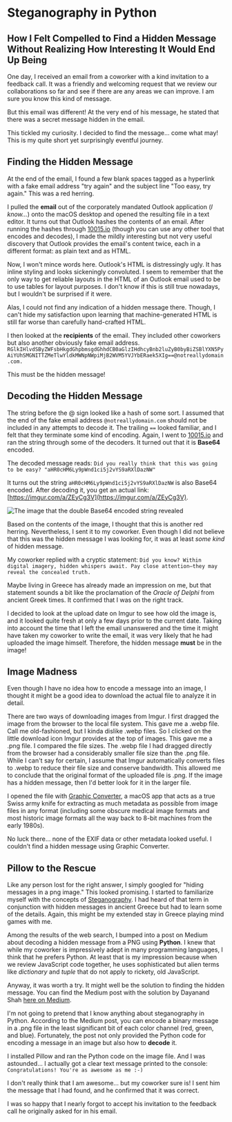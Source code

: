 # Steganography in Python
## How I Felt Compelled to Find a Hidden Message Without Realizing How Interesting It Would End Up Being

One day, I received an email from a coworker with a kind invitation to a feedback call. It was a friendly and welcoming request that we review our collaborations so far and see if there are any areas we can improve. I am sure you know this kind of message.

But this email was different! At the very end of his message, he stated that there was a secret message hidden in the email.

This tickled my curiosity. I decided to find the message... come what may! This is my quite short yet surprisingly eventful journey.

## Finding the Hidden Message
At the end of the email, I found a few blank spaces tagged as a hyperlink with a fake email address "try again" and the subject line "Too easy, try again." This was a red herring.

I pulled the __email__ out of the corporately mandated Outlook application (_I know..._) onto the macOS desktop and opened the resulting file in a text editor. It turns out that Outlook hashes the contents of an email. After running the hashes through [10015.io](https://10015.io/tools/base64-encoder-decoder) (though you can use any other tool that encodes and decodes), I made the mildly interesting but not very useful discovery that Outlook provides the email's content twice, each in a different format: as plain text and as HTML.

Now, I won't mince words here. Outlook's HTML is distressingly ugly. It has inline styling and looks sickeningly convoluted. I seem to remember that the only way to get reliable layouts in the HTML of an Outlook email used to be to use tables for layout purposes. I don't know if this is still true nowadays, but I wouldn't be surprised if it were.

Alas, I could not find any indication of a hidden message there. Though, I can't hide my satisfaction upon learning that machine-generated HTML is still far worse than carefully hand-crafted HTML.

I then looked at the __recipients__ of the email. They included other coworkers but also another obviously fake email address.
```RGlkIHlvdSByZWFsbHkgdGhpbmsgdGhhdCB0aGlzIHdhcyBnb2luZyB0byBiZSBlYXN5PyAiYUhSMGNITTZMeTlwYldkMWNpNWpiMjB2WVM5YVJYbERaek5XIg==@notreallydomain.com.```

This must be the hidden message!

## Decoding the Hidden Message

The string before the @ sign looked like a hash of some sort. I assumed that the end of the fake email address `@notreallydomain.com` should not be included in any attempts to decode it. The trailing `==` looked familiar, and I felt that they terminate some kind of encoding. Again, I went to [10015.io](https://10015.io/tools/base64-encoder-decoder) and ran the string through some of the decoders. It turned out that it is __Base64__ encoded.

The decoded message reads:
```Did you really think that this was going to be easy? "aHR0cHM6Ly9pWnd1ci5j2vYS9aRXlDazNW"```

It turns out the string `aHR0cHM6Ly9pWnd1ci5j2vYS9aRXlDazNW` is also Base64 encoded. After decoding it, you get an actual link: [https://imgur.com/a/ZEyCg3V](https://imgur.com/a/ZEyCg3V).

![The image that the double Base64 encoded string revealed](imgur.png "The image on Imgur")

Based on the contents of the image, I thought that this is another red herring. Nevertheless, I sent it to my coworker. Even though I did not believe that this was the hidden message I was looking for, it was at least _some kind_ of hidden message.

My coworker replied with a cryptic statement: ```Did you know? Within digital imagery, hidden whispers await. Pay close attention—they may reveal the concealed truth.```

Maybe living in Greece has already made an impression on me, but that statement sounds a bit like the proclamation of the _Oracle of Delphi_ from ancient Greek times. It confirmed that I was on the right track.

I decided to look at the upload date on Imgur to see how old the image is, and it looked quite fresh at only a few days prior to the current date. Taking into account the time that I left the email unanswered and the time it might have taken my coworker to write the email, it was very likely that he had uploaded the image himself. Therefore, the hidden message __must__ be in the image!

## Image Madness

Even though I have no idea how to encode a message into an image, I thought it might be a good idea to download the actual file to analyze it in detail.

There are two ways of downloading images from Imgur. I first dragged the image from the browser to the local file system. This gave me a .webp file. Call me old-fashioned, but I kinda dislike .webp files. So I clicked on the little download icon Imgur provides at the top of images. This gave me a .png file. I compared the file sizes. The .webp file I had dragged directly from the browser had a considerably smaller file size than the .png file. While I can't say for certain, I assume that Imgur automatically converts files to .webp to reduce their file size and conserve bandwidth. This allowed me to conclude that the original format of the uploaded file is .png. If the image has a hidden message, then I'd better look for it in the larger file.

I opened the file with [Graphic Converter](https://www.lemkesoft.de/en/products/graphicconverter), a macOS app that acts as a true Swiss army knife for extracting as much metadata as possible from image files in any format (including some obscure medical image formats and most historic image formats all the way back to 8-bit machines from the early 1980s).

No luck there... none of the EXIF data or other metadata looked useful. I couldn't find a hidden message using Graphic Converter.

## Pillow to the Rescue

Like any person lost for the right answer, I simply googled for "hiding messages in a png image." This looked promising. I started to familiarize myself with the concepts of [Steganography](https://en.m.wikipedia.org/wiki/Steganography). I had heard of that term in conjunction with hidden messages in ancient Greece but had to learn some of the details. Again, this might be my extended stay in Greece playing mind games with me.

Among the results of the web search, I bumped into a post on Medium about decoding a hidden message from a PNG using __Python__. I knew that while my coworker is impressively adept in many programming languages, I think that he prefers Python. At least that is my impression because when we review JavaScript code together, he uses sophisticated but alien terms like _dictionary_ and _tuple_ that do not apply to rickety, old JavaScript.

Anyway, it was worth a try. It might well be the solution to finding the hidden message. You can find the Medium post with the solution by Dayanand Shah [here on Medium](https://dayanand-shah.medium.com/the-art-of-hiding-secret-messages-in-images-with-python-steganography-5a6583065856).

I'm not going to pretend that I know anything about steganography in Python. According to the Medium post, you can encode a binary message in a .png file in the least significant bit of each color channel (red, green, and blue). Fortunately, the post not only provided the Python code for encoding a message in an image but also how to __decode__ it.

I installed Pillow and ran the Python code on the image file. And I was astounded... I actually got a clear text message printed to the console:
```Congratulations! You're as awesome as me :-)```

I don't really think that I am awesome... but my coworker sure is! I sent him the message that I had found, and he confirmed that it was correct.

I was so happy that I nearly forgot to accept his invitation to the feedback call he originally asked for in his email.
